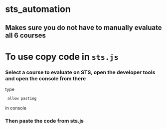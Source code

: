 # sts_automation
## Makes sure you do not have to manually evaluate all 6 courses
# To use copy code in `sts.js`

### Select a course to evaluate on STS, open the developer tools and open the console from there
type
 ```cpp
  allow pasting
```
in console
### Then paste the code from sts.js

